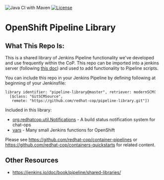 ![Java CI with Maven](https://github.com/redhat-cop/pipeline-library/workflows/Java%20CI%20with%20Maven/badge.svg)
[![License](https://img.shields.io/hexpm/l/plug.svg?maxAge=2592000)]()

# OpenShift Pipeline Library

## What This Repo Is:

This is a shared library of Jenkins Pipeline functionality we've developed and use frequently within the CoP. This repo can be imported into a jenkins server (following [this doc](https://jenkins.io/doc/book/pipeline/shared-libraries/#using-libraries)) and used to add functionality to Pipeline scripts.

You can include this repo in your Jenkins Pipeline by defining following at beginning of your Jenkinsfile:

```
library identifier: "pipeline-library@master", retriever: modernSCM(
  [$class: "GitSCMSource",
   remote: "https://github.com/redhat-cop/pipeline-library.git"])
```

Included in this library:

* [org.redhatcop.util.Notifications](./src/org/redhatcop/util/Notifications.txt) - A build status notification system for chat-ops 
* [vars](./vars/) - Many small Jenkins functions for OpenShift


Please see https://github.com/redhat-cop/container-pipelines or https://github.com/redhat-cop/containers-quickstarts for related content.

## Other Resources

* https://jenkins.io/doc/book/pipeline/shared-libraries/
